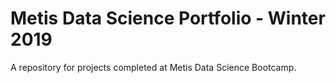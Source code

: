 # Metis Data Science Portfolio - Winter 2019

A repository for projects completed at Metis Data Science Bootcamp.
